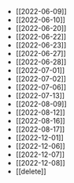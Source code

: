   - [[2022-06-09]]
  - [[2022-06-10]]
  - [[2022-06-20]]
  - [[2022-06-22]]
  - [[2022-06-23]]
  - [[2022-06-27]]
  - [[2022-06-28]]
  - [[2022-07-01]]
  - [[2022-07-02]]
  - [[2022-07-06]]
  - [[2022-07-13]]
  - [[2022-08-09]]
  - [[2022-08-12]]
  - [[2022-08-16]]
  - [[2022-08-17]]
  - [[2022-12-01]]
  - [[2022-12-06]]
  - [[2022-12-07]]
  - [[2022-12-08]]
  - [[delete]]
